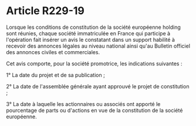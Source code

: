 # Article R229-19

<p>Lorsque les conditions de constitution de la société européenne holding sont réunies, chaque société immatriculée en France qui participe à l'opération fait insérer un avis le constatant dans un support habilité à recevoir des annonces légales au niveau national ainsi qu'au Bulletin officiel des annonces civiles et commerciales.</p><p>Cet avis comporte, pour la société promotrice, les indications suivantes :</p><p>1° La date du projet et de sa publication ;</p><p>2° La date de l'assemblée générale ayant approuvé le projet de constitution ;</p><p>3° La date à laquelle les actionnaires ou associés ont apporté le pourcentage de parts ou d'actions en vue de la constitution de la société européenne.</p>